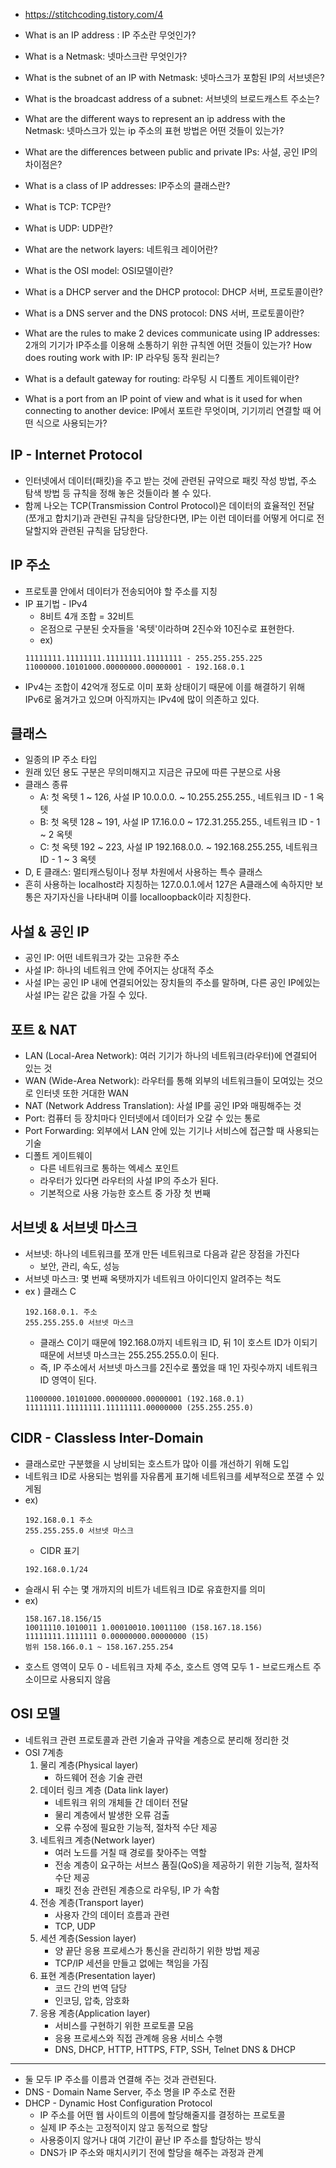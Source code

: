 + https://stitchcoding.tistory.com/4

+ What is an IP address : IP 주소란 무엇인가?
+ What is a Netmask: 넷마스크란 무엇인가?
+ What is the subnet of an IP with Netmask: 넷마스크가 포함된 IP의 서브넷은?
+ What is the broadcast address of a subnet: 서브넷의 브로드캐스트 주소는?
+ What are the different ways to represent an ip address with the Netmask: 넷마스크가 있는 ip 주소의 표현 방법은 어떤 것들이 있는가?
+ What are the differences between public and private IPs: 사설, 공인 IP의 차이점은?
+ What is a class of IP addresses: IP주소의 클래스란?
+ What is TCP: TCP란?
+ What is UDP: UDP란?
+ What are the network layers: 네트워크 레이어란?
+ What is the OSI model: OSI모델이란?
+ What is a DHCP server and the DHCP protocol: DHCP 서버, 프로토콜이란?
+ What is a DNS server and the DNS protocol: DNS 서버, 프로토콜이란?
+ What are the rules to make 2 devices communicate using IP addresses: 2개의 기기가 IP주소를 이용해 소통하기 위한 규칙엔 어떤 것들이 있는가?
How does routing work with IP: IP 라우팅 동작 원리는?
+ What is a default gateway for routing: 라우팅 시 디폴트 게이트웨이란?
+ What is a port from an IP point of view and what is it used for when connecting to another device: IP에서 포트란 무엇이며, 기기끼리 연결할 때 어떤 식으로 사용되는가?

IP - Internet Protocol
---
+ 인터넷에서 데이터(패킷)을 주고 받는 것에 관련된 규약으로 패킷 작성 방법, 주소 탐색 방법 등 규칙을 정해 놓은 것들이라 볼 수 있다.
+ 함께 나오는 TCP(Transmission Control Protocol)은 데이터의 효율적인 전달(쪼개고 합치기)과 관련된 규칙을 담당한다면, IP는 이런 데이터를 어떻게 어디로 전달할지와 관련된 규칙을 담당한다.

IP 주소
---
+ 프로토콜 안에서 데이터가 전송되어야 할 주소를 지칭
+ IP 표기법 - IPv4
	+ 8비트 4개 조합 = 32비트
	+ 온점으로 구분된 숫자들을 '옥텟'이라하며 2진수와 10진수로 표현한다.
	+ ex) 
	~~~
	11111111.11111111.11111111.11111111 - 255.255.255.225
	11000000.10101000.00000000.00000001 - 192.168.0.1
	~~~
+ IPv4는 조합이 42억개 정도로 이미 포화 상태이기 때문에 이를 해결하기 위해 IPv6로 옮겨가고 있으며 아직까지는 IPv4에 많이 의존하고 있다.

클래스
---
+ 일종의 IP 주소 타입
+ 원래 있던 용도 구분은 무의미해지고 지금은 규모에 따른 구분으로 사용
+ 클래스 종류
	+ A: 첫 옥텟 1 ~ 126, 사설 IP 10.0.0.0. ~ 10.255.255.255., 네트워크 ID - 1 옥텟 
	+ B: 첫 옥텟 128 ~ 191, 사설 IP 17.16.0.0 ~ 172.31.255.255., 네트워크 ID - 1 ~ 2 옥텟
	+ C: 첫 옥텟 192 ~ 223, 사설 IP 192.168.0.0. ~ 192.168.255.255, 네트워크 ID - 1 ~ 3 옥텟
+ D, E 클래스: 멀티캐스팅이나 정부 차원에서 사용하는 특수 클래스
+ 흔히 사용하는 localhost라 지칭하는 127.0.0.1.에서 127은 A클래스에 속하지만 보통은 자기자신을 나타내며 이를 localloopback이라 지칭한다.

사설 & 공인 IP
---
+ 공인 IP: 어떤 네트워크가 갖는 고유한 주소
+ 사설 IP: 하나의 네트워크 안에 주어지는 상대적 주소
+ 사설 IP는 공인 IP 내에 연결되어있는 장치들의 주소를 말하며, 다른 공인 IP에있는 사설 IP는 같은 값을 가질 수 있다.

포트 & NAT
---
+ LAN (Local-Area Network): 여러 기기가 하나의 네트워크(라우터)에 연결되어 있는 것
+ WAN (Wide-Area Network): 라우터를 통해 외부의 네트워크들이 모여있는 것으로 인터넷 또한 거대한 WAN
+ NAT (Network Address Translation): 사설 IP를 공인 IP와 매핑해주는 것
+ Port: 컴퓨터 등 장치마다 인터넷에서 데이터가 오갈 수 있는 통로
+ Port Forwarding: 외부에서 LAN 안에 있는 기기나 서비스에 접근할 때 사용되는 기술
+ 디폴트 게이트웨이
	+ 다른 네트워크로 통하는 엑세스 포인트
	+ 라우터가 있다면 라우터의 사설 IP의 주소가 된다.
	+ 기본적으로 사용 가능한 호스트 중 가장 첫 번째

서브넷 & 서브넷 마스크
---
+ 서브넷: 하나의 네트워크를 쪼개 만든 네트워크로 다음과 같은 장점을 가진다
	+ 보안, 관리, 속도, 성능
+ 서브넷 마스크: 몇 번째 옥탯까지가 네트워크 아이디인지 알려주는 척도
+ ex ) 클래스 C
	~~~
	192.168.0.1. 주소
	255.255.255.0 서브넷 마스크
	~~~
	+ 클래스 C이기 때문에 192.168.0까지 네트워크 ID, 뒤 1이 호스트 ID가 이되기 때문에 서브넷 마스크는 255.255.255.0.이 된다.
	+ 즉, IP 주소에서 서브넷 마스크를 2진수로 풀었을 때 1인 자릿수까지 네트워크 ID 영역이 된다.
	~~~
	11000000.10101000.00000000.00000001 (192.168.0.1)
	11111111.11111111.11111111.00000000 (255.255.255.0)
	~~~

CIDR - Classless Inter-Domain
---
+ 클래스로만 구분했을 시 낭비되는 호스트가 많아 이를 개선하기 위해 도입
+ 네트워크 ID로 사용되는 범위를 자유롭게 표기해 네트워크를 세부적으로 쪼갤 수 있게됨
+ ex)
	~~~
	192.168.0.1 주소
	255.255.255.0 서브넷 마스크
	~~~
	+ CIDR 표기
	~~~
	192.168.0.1/24
	~~~
+ 슬래시 뒤 수는 몇 개까지의 비트가 네트워크 ID로 유효한지를 의미
+ ex)
	~~~
	158.167.18.156/15
	10011110.1010011 1.00010010.10011100 (158.167.18.156)
	11111111.1111111 0.00000000.00000000 (15)
	범위 158.166.0.1 ~ 158.167.255.254
	~~~
+ 호스트 영역이 모두 0 -  네트워크 자체 주소, 호스트 영역 모두 1 - 브로드캐스트 주소이므로 사용되지 않음

OSI 모델
---
+ 네트워크 관련 프로토콜과 관련 기술과 규약을 계층으로 분리해 정리한 것
+ OSI 7계층
	1. 물리 계층(Physical layer)
		+ 하드웨어 전송 기술 관련
	2. 데이터 링크 계층 (Data link layer)
		+ 네트워크 위의 개체들 간 데이터 전달
		+ 물리 계층에서 발생한 오류 검출
		+ 오류 수정에 필요한 기능적, 절차적 수단 제공
	3. 네트워크 계층(Network layer)
		+ 여러 노드를 거칠 때 경로를 찾아주는 역할
		+ 전송 계층이 요구하는 서브스 품질(QoS)을 제공하기 위한 기능적, 절차적 수단 제공
		+ 패킷 전송 관련된 계층으로 라우팅, IP 가 속함
	4. 전송 계층(Transport layer)
		+ 사용자 간의 데이터 흐름과 관련
		+ TCP, UDP
	5. 세션 계층(Session layer)
		+ 양 끝단 응용 프로세스가 통신을 관리하기 위한 방법 제공
		+ TCP/IP 세션을 만들고 없에는 책임을 가짐
	6. 표현 계층(Presentation layer)
		+ 코드 간의 번역 담당
		+ 인코딩, 압축, 암호화
	7. 응용 계층(Application layer)
		+ 서비스를 구현하기 위한 프로토콜 모음
		+ 응용 프로세스와 직접 관계해 응용 서비스 수행
		+ DNS, DHCP, HTTP, HTTPS, FTP, SSH, Telnet
DNS & DHCP
---
+ 둘 모두 IP 주소를 이름과 연결해 주는 것과 관련된다.
+ DNS - Domain Name Server, 주소 명을 IP 주소로 전환
+ DHCP - Dynamic Host Configuration Protocol
	+ IP 주소를 어떤 웹 사이트의 이름에 할당해줄지를 결정하는 프로토콜
	+ 실제 IP 주소는 고정적이지 않고 동적으로 할당
	+ 사용중이지 않거나 대여 기간이 끝난 IP 주소를 할당하는 방식
	+ DNS가 IP 주소와 매치시키기 전에 할당을 해주는 과정과 관계